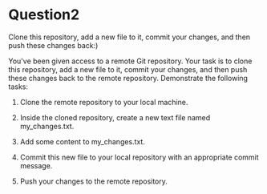 # Question2
Clone this repository, add a new file to it, commit your changes, and then push these changes back:)


You've been given access to a remote Git repository. Your task is to clone this repository, add a new file to it, commit your changes, and then push these changes back to the remote repository. Demonstrate the following tasks:

1. Clone the remote repository to your local machine.

2. Inside the cloned repository, create a new text file named my_changes.txt.

3. Add some content to my_changes.txt.

4. Commit this new file to your local repository with an appropriate commit message.

5. Push your changes to the remote repository.
